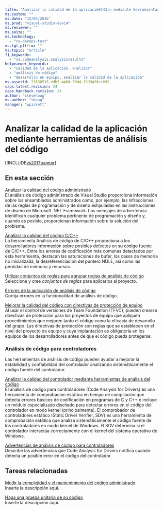 ```yaml
---
title: "Analizar la calidad de la aplicaci&#243;n mediante herramientas de an&#225;lisis del c&#243;digo | Microsoft Docs"
ms.custom: ""
ms.date: "12/05/2016"
ms.prod: "visual-studio-dev14"
ms.reviewer: ""
ms.suite: ""
ms.technology: 
  - "vs-devops-test"
ms.tgt_pltfrm: ""
ms.topic: "article"
f1_keywords: 
  - "vs.codeanalysis.analysisresults"
helpviewer_keywords: 
  - "calidad de la aplicación, analizar"
  - "análisis de código"
  - "desarrollo en equipo, analizar la calidad de la aplicación"
ms.assetid: 21680516-ddb5-446d-90d4-19d94f6ec699
caps.latest.revision: 24
caps.handback.revision: 24
author: "stevehoag"
ms.author: "shoag"
manager: "wpickett"
---
```

# Analizar la calidad de la aplicaci&#243;n mediante herramientas de an&#225;lisis del c&#243;digo
[!INCLUDE[vs2017banner](../code-quality/includes/vs2017banner.md)]

## En esta sección  
 [Analizar la calidad del código administrado](../code-quality/analyzing-managed-code-quality-by-using-code-analysis.md)  
 El análisis de código administrado de Visual Studio proporciona información sobre los ensamblados administrados como, por ejemplo, las infracciones de las reglas de programación y de diseño estipuladas en las instrucciones de diseño de Microsoft .NET Framework.  Los mensajes de advertencia identifican cualquier problema pertinente de programación y diseño y, cuando es posible, proporcionan información sobre la solución del problema.  
  
 [Analizar la calidad del código C\/C\+\+](../code-quality/analyzing-c-cpp-code-quality-by-using-code-analysis.md)  
 La herramienta Análisis de código de C\/C\+\+ proporciona a los desarrolladores información sobre posibles defectos en su código fuente de C\/C\+\+.  Entre los errores de codificación más comunes detectados por esta herramienta, destacan las saturaciones de búfer, los casos de memoria no inicializada, la desreferenciación del puntero NULL, así como las pérdidas de memoria y recursos.  
  
 [Utilizar conjuntos de reglas para agrupar reglas de análisis de código](../code-quality/using-rule-sets-to-group-code-analysis-rules.md)  
 Seleccione y cree *conjuntos de reglas* para aplicarlos al proyecto.  
  
 [Errores de la aplicación de análisis de código](../code-quality/code-analysis-application-errors.md)  
 Corrija errores en la funcionalidad de análisis de código.  
  
 [Mejorar la calidad del código con directivas de protección de equipo](../code-quality/enhancing-code-quality-with-team-project-check-in-policies.md)  
 Al usar el control de versiones de Team Foundation \(TFVC\), pueden crearse directivas de protección para los proyectos de equipo que apliquen procedimientos que mejoren tanto el código como la eficacia de desarrollo del grupo.  Las directivas de protección son reglas que se establecen en el nivel del proyecto de equipo y cuya implantación es obligatoria en los equipos de los desarrolladores antes de que el código pueda protegerse.  
  
### Análisis de código para controladores  
 Las herramientas de análisis de código pueden ayudar a mejorar la estabilidad y confiabilidad del controlador analizando sistemáticamente el código fuente del controlador.  
  
 [Analizar la calidad del controlador mediante herramientas de análisis del código](http://go.microsoft.com/fwlink/?LinkId=227618)  
 El análisis de código para controladores \(Code Analysis for Drivers\) es una herramienta de comprobación estática en tiempo de compilación que detecta errores básicos de codificación en programas de C y C\+\+ e incluye un módulo especializado diseñado para detectar errores en el código del controlador en modo kernel \(principalmente\).  El comprobador de controladores estático \(Static Driver Verifier, SDV\) es una herramienta de comprobación estática que analiza sistemáticamente el código fuente de los controladores en modo kernel de Windows.  El SDV determina si el controlador interactúa correctamente con el kernel del sistema operativo de Windows.  
  
 [Advertencias de análisis de código para controladores](http://go.microsoft.com/fwlink/?LinkId=225920)  
 Describe las advertencias que Code Analysis for Drivers notifica cuando detecta un posible error en el código del controlador.  
  
## Tareas relacionadas  
 [Medir la complejidad y el mantenimiento del código administrado](../code-quality/measuring-complexity-and-maintainability-of-managed-code.md)  
 Inserte la descripción aquí.  
  
 [Haga una prueba unitaria de su código](../test/unit-test-your-code.md)  
 Inserte la descripción aquí.